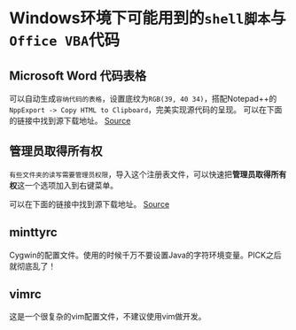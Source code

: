 # Windows环境下可能用到的```shell脚本```与```Office VBA```代码

## Microsoft Word 代码表格

可以自动生成```容纳代码的表格```，设置底纹为```RGB(39, 40 34)```，搭配Notepad++的```NppExport -> Copy HTML to Clipboard```，完美实现源代码的呈现。
可以在下面的链接中找到源下载地址。
[Source](http://www.360doc.com/content/15/1111/22/11290363_512446649.shtml)

## 管理员取得所有权

```有些文件夹的读写需要管理员权限```，导入这个注册表文件，可以快速把**管理员取得所有权**这一个选项加入到右键菜单。

可以在下面的链接中找到源下载地址。
[Source](http://tieba.baidu.com/p/4765378051)

## minttyrc

Cygwin的配置文件。使用的时候千万不要设置Java的字符环境变量。PICK之后就彻底乱了！

## vimrc

这是一个很复杂的vim配置文件，不建议使用vim做开发。
